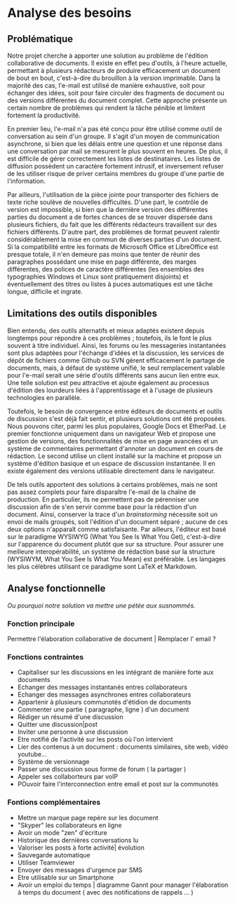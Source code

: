 # Analyse des besoins

## Problématique

Notre projet cherche à apporter une solution au problème de l'édition collaborative de documents. Il existe en effet peu d'outils, à l'heure actuelle, permettant à plusieurs rédacteurs de produire efficacement un document de bout en bout, c'est-à-dire du brouillon à la version imprimable. Dans la majorité des cas, l'e-mail est utilisé de manière exhaustive, soit pour échanger des idées, soit pour faire circuler des fragments de document ou des versions différentes du document complet. Cette approche présente un certain nombre de problèmes qui rendent la tâche pénible et limitent fortement la productivité.

En premier lieu, l'e-mail n'a pas été conçu pour être utilisé comme outil de conversation au sein d'un groupe. Il s'agit d'un moyen de communication asynchrone, si bien que les délais entre une question et une réponse dans une conversation par mail se mesurent le plus souvent en heures. De plus, il est difficile de gérer correctement les listes de destinataires. Les listes de diffusion possèdent un caractère fortement intrusif, et inversement refuser de les utiliser risque de priver certains membres du groupe d'une partie de l'information.

Par ailleurs, l'utilisation de la pièce jointe pour transporter des fichiers de texte riche soulève de nouvelles difficultés. D'une part, le contrôle de version est impossible, si bien que la dernière version des différentes parties du document a de fortes chances de se trouver dispersée dans plusieurs fichiers, du fait que les différents rédacteurs travaillent sur des fichiers différents. D'autre part, des problèmes de format peuvent ralentir considérablement la mise en commun de diverses parties d'un document. Si la compatibilité entre les formats de Microsoft Office et LibreOffice est presque totale, il n'en demeure pas moins que tenter de réunir des paragraphes possédant une mise en page différente, des marges différentes, des polices de caractère différentes (les ensembles des typographies Windows et Linux sont pratiquement disjoints) et éventuellement des titres ou listes à puces automatiques est une tâche longue, difficile et ingrate.

## Limitations des outils disponibles

Bien entendu, des outils alternatifs et mieux adaptés existent depuis longtemps pour répondre à ces problèmes ; toutefois, ils le font le plus souvent à titre individuel. Ainsi, les forums ou les messageries instantanées sont plus adaptées pour l'échange d'idées et la discussion, les services de dépôt de fichiers comme Github ou SVN gèrent efficacement le partage de documents, mais, à défaut de système unifié, le seul remplacement valable pour l'e-mail serait une série d'outils différents sans aucun lien entre eux. Une telle solution est peu attractive et ajoute également au processus d'édition des lourdeurs liées à l'apprentissage et à l'usage de plusieurs technologies en parallèle.

Toutefois, le besoin de convergence entre éditeurs de documents et outils de discussion s'est déjà fait sentir, et plusieurs solutions ont été proposées. Nous pouvons citer, parmi les plus populaires, Google Docs et EtherPad. Le premier fonctionne uniquement dans un navigateur Web et propose une gestion de versions, des fonctionnalités de mise en page avancées et un système de commentaires permettant d'annoter un document en cours de rédaction. Le second utilise un client installé sur la machine et propose un système d'édition basique et un espace de discussion instantanée. Il en existe également des versions utilisable directement dans le navigateur.

De tels outils apportent des solutions à certains problèmes, mais ne sont pas assez complets pour faire disparaître l'e-mail de la chaîne de production. En particulier, ils ne permettent pas de pérenniser une discussion afin de s'en servir comme base pour la rédaction d'un document. Ainsi, conserver la trace d'un *brainstorming* nécessite soit un envoi de mails groupés, soit l'édition d'un document séparé ; aucune de ces deux options n'apparaît comme satisfaisante. Par ailleurs, l'éditeur est basé sur le paradigme WYSIWYG (What You See Is What You Get), c'est-à-dire sur l'apparence du document plutôt que sur sa structure. Pour assurer une meilleure interopérabilité, un système de rédaction basé sur la structure (WYSIWYM, What You See Is What You Mean) est préférable. Les langages les plus célèbres utilisant ce paradigme sont LaTeX et Markdown.

## Analyse fonctionnelle

*Ou pourquoi notre solution va mettre une pétée aux susnommés.*

### Fonction principale 
Permettre l'élaboration collaborative de document | Remplacer l' email ?

### Fonctions contraintes 

* Capitaliser sur les discussions en les intégrant de manière forte aux documents
* Echanger des messages instantanés entres collaborateurs
* Echanger des messages asynchrones entres collaborateurs
* Appartenir à plusieurs communotés d'étidion de documents
* Commenter une partie ( paragraphe, ligne ) d'un document
* Rédiger un résumé d'une discussion
* Quitter une discussion|post
* Inviter une personne à une discussion
* Etre notifié de l'activité sur les posts où l'on intervient
* Lier des contenus à un document : documents similaires, site web, vidéo youtube...
* Système de versionnage 
* Passer une discussion sous forme de forum ( la partager )
* Appeler ses collaborteurs par voIP
* POuvoir faire l'interconnection entre email et post sur la communotés


### Fontions complémentaires 

* Mettre un marque page repère sur les document
* "Skyper" les collaborateurs en ligne
* Avoir un mode "zen" d'écriture
* Historique des dernières conversations lu
* Valoriser les posts à forte activité| évolution
* Sauvegarde automatique 
* Utiliser Teamviewer
* Envoyer des messages d'urgence par SMS
* Etre utilisable sur un Smartphone
* Avoir un emploi du temps | diagramme Gannt pour manager l'élaboration à temps du document ( avec des notifications de rappels ... )


